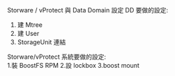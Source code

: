 Storware / vProtect 與 Data Domain 設定
DD 要做的設定:
1. 建 Mtree
2. 建 User
3. StorageUnit 連結

Storware/vProtect 系統要做的設定:<br>
1.裝 BoostFS RPM
2.設 lockbox
3.boost mount

